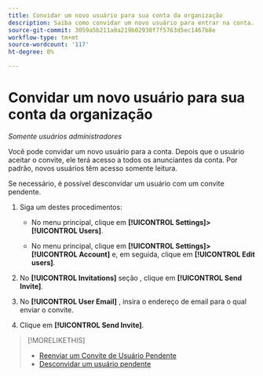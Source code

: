 ```yaml
---
title: Convidar um novo usuário para sua conta da organização
description: Saiba como convidar um novo usuário para entrar na conta.
source-git-commit: 3059a5b211a8a219b02930f7f5763d5ec1467b8e
workflow-type: tm+mt
source-wordcount: '117'
ht-degree: 0%

---
```


# Convidar um novo usuário para sua conta da organização

*Somente usuários administradores*

Você pode convidar um novo usuário para a conta. Depois que o usuário aceitar o convite, ele terá acesso a todos os anunciantes da conta. Por padrão, novos usuários têm acesso somente leitura.

Se necessário, é possível desconvidar um usuário com um convite pendente.

1. Siga um destes procedimentos:

   * No menu principal, clique em **[!UICONTROL Settings]>[!UICONTROL Users]**.

   * No menu principal, clique em **[!UICONTROL Settings]>[!UICONTROL Account]** e, em seguida, clique em **[!UICONTROL Edit users]**.

1. No **[!UICONTROL Invitations]** seção , clique em **[!UICONTROL Send Invite]**.

1. No **[!UICONTROL User Email]** , insira o endereço de email para o qual enviar o convite.

1. Clique em **[!UICONTROL Send Invite]**.

>[!MORELIKETHIS]
>
>* [Reenviar um Convite de Usuário Pendente](user-resend-invite.md)
>* [Desconvidar um usuário pendente](user-uninvite.md)


<!-- >* [Edit User Permissions or Delete a User](user-edit.md) -->
